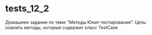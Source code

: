 # tests_12_2
Домашнее задание по теме "Методы Юнит-тестирования". Цель: освоить методы, которые содержит класс TestCase
